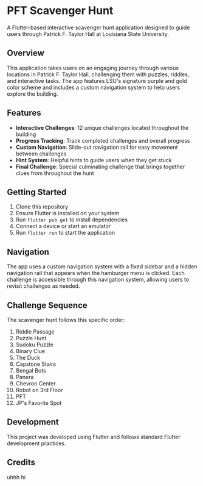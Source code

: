 # PFT Scavenger Hunt

A Flutter-based interactive scavenger hunt application designed to guide users through Patrick F. Taylor Hall at Louisiana State University.

## Overview

This application takes users on an engaging journey through various locations in Patrick F. Taylor Hall, challenging them with puzzles, riddles, and interactive tasks. The app features LSU's signature purple and gold color scheme and includes a custom navigation system to help users explore the building.

## Features

- **Interactive Challenges**: 12 unique challenges located throughout the building
- **Progress Tracking**: Track completed challenges and overall progress
- **Custom Navigation**: Slide-out navigation rail for easy movement between challenges
- **Hint System**: Helpful hints to guide users when they get stuck
- **Final Challenge**: Special culminating challenge that brings together clues from throughout the hunt

## Getting Started

1. Clone this repository
2. Ensure Flutter is installed on your system
3. Run `flutter pub get` to install dependencies
4. Connect a device or start an emulator
5. Run `flutter run` to start the application

## Navigation

The app uses a custom navigation system with a fixed sidebar and a hidden navigation rail that appears when the hamburger menu is clicked. Each challenge is accessible through this navigation system, allowing users to revisit challenges as needed.

## Challenge Sequence

The scavenger hunt follows this specific order:
1. Riddle Passage
2. Puzzle Hunt
3. Sudoku Puzzle
4. Binary Clue
5. The Duck
6. Capstone Stairs
7. Bengal Bots
8. Panera
9. Chevron Center
10. Robot on 3rd Floor
11. PFT
12. JP's Favorite Spot

## Development

This project was developed using Flutter and follows standard Flutter development practices.

## Credits

uhhh hi
